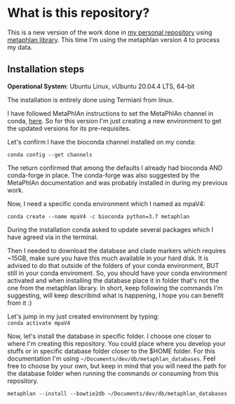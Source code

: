 # What is this repository?

This is a new version of the work done in [my personal repository](https://github.com/merianedemoliner/metaphlan-metagenomic-analysis) using [metaphlan library](https://github.com/biobakery/MetaPhlAn). This time I'm using the metaphlan version 4 to process my data.

## Installation steps

<strong>Operational System</strong>: Ubuntu Linux, vUbuntu 20.04.4 LTS, 64-bit

The installation is entirely done using Termianl from linux.

I have followed MetaPhlAn instructions to set the MetaPhlAn channel in conda, [here](https://github.com/biobakery/MetaPhlAn/wiki/MetaPhlAn-4#pre-requisites). So for this version I'm just creating a new environment to get the updated versions for its pre-requisites.

Let's confirm I have the bioconda channel installed on my conda:
  
```conda config --get channels``` 

The return confirmed that among the defaults I already had bioconda AND conda-forge in place. The conda-forge was also suggested by the MetaPhlAn documentation and was probably installed in during my previous work.

Now, I need a specific conda environment which I named as mpaV4: 

```conda create --name mpaV4 -c bioconda python=3.7 metaphlan```

During the installation conda asked to update several packages which I have agreed via in the terminal.

Then I needed to download the database and clade markers which requires ~15GB, make sure you have this much available in your hard disk. It is advised to do that outside of the folders of your conda environment, BUT still in your conda enviroment. So, you should have your conda environment activated and when installing the database place it in folder that's not the one from the metaphlan library. In short, keep following the commands I'm suggesting, will keep describind what is happening, I hope you can benefit from it :)

Let's jump in my just created environment by typing:  
```conda activate mpaV4```  

Now, let's install the database in specific folder. I choose one closer to where I'm creating this repository. You could place where you develop your stuffs or in specific database folder closer to the $HOME folder. For this documentation I'm using `~/Documents/dev/db/metaphlan_databases`. Feel free to choose by your own, but keep in mind that you will need the path for the database folder when running the commands or consuming from this repository.
  
```metaphlan --install --bowtie2db ~/Documents/dev/db/metaphlan_databases```

  